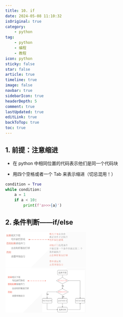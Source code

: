 ```yaml
---
title: 10. if
date: 2024-05-08 11:10:32
isOriginal: true
category:
    - python
tag:
    - python
    - 编程
    - 教程
icon: python
sticky: false
star: false
article: true
timeline: true
image: false
navbar: true
sidebarIcon: true
headerDepth: 5
comment: true
lastUpdated: true
editLink: true
backToTop: true
toc: true
---
```


## 1. 前提：注意缩进

- 在 python 中相同位置的代码表示他们是同一个代码块

- 用四个空格或者一个 Tab 来表示缩进（切忌混用！）

```python
condition = True
while condition:
    a = 1
    if a < 10:
        print(f'a>>>{a}')
```

## 2. 条件判断——if/else

<img src="./10.if.assets/161d86c324fa5712876f75bfc7c17a7.png" alt="161d86c324fa5712876f75bfc7c17a7" style="zoom:25%;" />

<img src="./10.if.assets/b4164d38bf8e570f356de56266fdcfc.png" alt="b4164d38bf8e570f356de56266fdcfc" style="zoom:25%;" />
